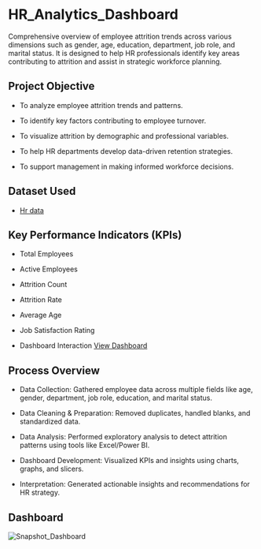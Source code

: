 # HR_Analytics_Dashboard

Comprehensive overview of employee attrition trends across various dimensions such as gender, age, education, department, job role, and marital status. It is designed to help HR professionals identify key areas contributing to attrition and assist in strategic workforce planning.

## Project Objective

- To analyze employee attrition trends and patterns.

- To identify key factors contributing to employee turnover.

- To visualize attrition by demographic and professional variables.

- To help HR departments develop data-driven retention strategies.

- To support management in making informed workforce decisions.

## Dataset Used
- <a href="https://github.com/Amit-KVerma/HR_Analytics_Dashboard/blob/main/HR_DATA.xlsx">Hr data</a>

## Key Performance Indicators (KPIs)

- Total Employees

- Active Employees

- Attrition Count

- Attrition Rate

- Average Age

- Job Satisfaction Rating

- Dashboard Interaction <a href="https://github.com/Amit-KVerma/HR_Analytics_Dashboard/blob/main/Snapshot_Dashboard.png">View Dashboard</a>

## Process Overview

- Data Collection: Gathered employee data across multiple fields like age, gender, department, job role, education, and marital status.

- Data Cleaning & Preparation: Removed duplicates, handled blanks, and standardized data.

- Data Analysis: Performed exploratory analysis to detect attrition patterns using tools like Excel/Power BI.

- Dashboard Development: Visualized KPIs and insights using charts, graphs, and slicers.

- Interpretation: Generated actionable insights and recommendations for HR strategy.

## Dashboard
![Snapshot_Dashboard](https://github.com/user-attachments/assets/b250b834-a100-4721-a614-a4fe80e0aff3)




  

  
  


